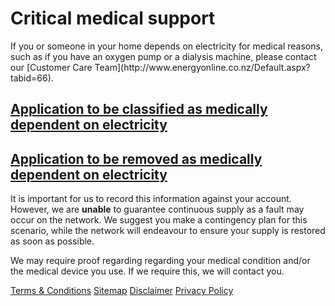 # Critical medical support
<p class="intro">If you or someone in your home depends on electricity for medical reasons, such as if you have an oxygen pump or a dialysis machine, please contact our [Customer Care Team](http://www.energyonline.co.nz/Default.aspx?tabid=66).</p>

## [Application to be classified as medically dependent on electricity](http://www.energyonline.co.nz/images/EOL-medically-dependent-notice.pdf)

## [Application to be removed as medically dependent on electricity](http://www.energyonline.co.nz/images/EOL-No-Longer-medically-dependent-Notice.pdf)



It is important for us to record this information against your account. However, we are **unable** to guarantee continuous supply as a fault may occur on the network. We suggest you make a contingency plan for this scenario, while the network will endeavour to ensure your supply is restored as soon as possible.

We may require proof regarding regarding your medical condition and/or the medical device you use. If we require this, we will contact you.





[Terms & Conditions](http://www.energyonline.co.nz/terms)
[Sitemap](http://www.energyonline.co.nz/home/site_map)
[Disclaimer](http://www.energyonline.co.nz/home/site_map/disclaimer)
[Privacy Policy](http://www.energyonline.co.nz/home/site_map/privacy_policy)



